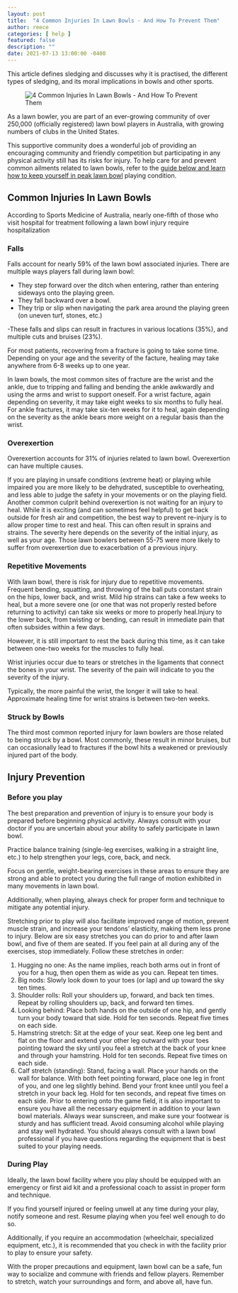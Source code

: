 ```yaml
---
layout: post
title:  "4 Common Injuries In Lawn Bowls - And How To Prevent Them"
author: reece
categories: [ help ]
featured: false
description: ""
date: 2021-07-13 13:00:00 -0400
---
```

    

<!-- wp:paragraph -->
<p xmlns="http://www.w3.org/1999/xhtml">This article defines sledging and discusses why it is practised, the different types of sledging, and its moral implications in bowls and other sports.</p>
<!-- /wp:paragraph -->

<!-- wp:image {"id":119,"sizeSlug":"full","linkDestination":"none"} -->
<figure class="wp-block-image size-full"><img src="/img/posts/common-lawn-bowls-injuries.jpg" alt="4 Common Injuries In Lawn Bowls - And How To Prevent Them" class="wp-image-119"/></figure>
<!-- /wp:image -->

<!-- wp:paragraph -->
<p>As a lawn bowler, you are part of an ever-growing community of over 250,000 (officially registered) lawn bowl players in Australia, with growing numbers of clubs in the United States.</p>
<!-- /wp:paragraph -->

<!-- wp:paragraph -->
<p>This supportive community does a wonderful job of providing an encouraging community and friendly competition but participating in any physical activity still has its risks for injury. To help care for and prevent common ailments related to lawn bowls, refer to the <a href="https://www.jackhighbowls.com/help/lawn-bowling-knee-pain/">guide below and learn how to keep yourself in peak lawn bowl</a> playing condition.</p>
<!-- /wp:paragraph -->

<!-- wp:heading -->
<h2><a href="#common-injuries-in-lawn-bowls"></a>Common Injuries In Lawn Bowls</h2>
<!-- /wp:heading -->

<!-- wp:paragraph -->
<p>According to Sports Medicine of Australia, nearly one-fifth of those who visit hospital for treatment following a lawn bowl injury require hospitalization</p>
<!-- /wp:paragraph -->

<!-- wp:heading {"level":3} -->
<h3><a href="#falls"></a>Falls</h3>
<!-- /wp:heading -->

<!-- wp:paragraph -->
<p>Falls account for nearly 59% of the lawn bowl associated injuries. There are multiple ways players fall during lawn bowl:</p>
<!-- /wp:paragraph -->

<!-- wp:list -->
<ul><li>They step forward over the ditch when entering, rather than entering sideways onto the playing green.</li><li>They fall backward over a bowl.</li><li>They trip or slip when navigating the park area around the playing green (on uneven turf, stones, etc.)</li></ul>
<!-- /wp:list -->

<!-- wp:paragraph -->
<p>-These falls and slips can result in fractures in various locations (35%), and multiple cuts and bruises (23%).</p>
<!-- /wp:paragraph -->

<!-- wp:paragraph -->
<p>For most patients, recovering from a fracture is going to take some time. Depending on your age and the severity of the facture, healing may take anywhere from 6-8 weeks up to one year.</p>
<!-- /wp:paragraph -->

<!-- wp:paragraph -->
<p>In lawn bowls, the most common sites of fracture are the wrist and the ankle, due to tripping and falling and bending the ankle awkwardly and using the arms and wrist to support oneself. For a wrist facture, again depending on severity, it may take eight weeks to six months to fully heal. For ankle fractures, it may take six-ten weeks for it to heal, again depending on the severity as the ankle bears more weight on a regular basis than the wrist.</p>
<!-- /wp:paragraph -->

<!-- wp:heading {"level":3} -->
<h3><a href="#overexertion"></a>Overexertion</h3>
<!-- /wp:heading -->

<!-- wp:paragraph -->
<p>Overexertion accounts for 31% of injuries related to lawn bowl. Overexertion can have multiple causes.</p>
<!-- /wp:paragraph -->

<!-- wp:paragraph -->
<p>If you are playing in unsafe conditions (extreme heat) or playing while impaired you are more likely to be dehydrated, susceptible to overheating, and less able to judge the safety in your movements or on the playing field. Another common culprit behind overexertion is not waiting for an injury to heal. While it is exciting (and can sometimes feel helpful) to get back outside for fresh air and competition, the best way to prevent re-injury is to allow proper time to rest and heal. This can often result in sprains and strains. The severity here depends on the severity of the initial injury, as well as your age. Those lawn bowlers between 55-75 were more likely to suffer from overexertion due to exacerbation of a previous injury.</p>
<!-- /wp:paragraph -->

<!-- wp:heading {"level":3} -->
<h3><a href="#repetitive-movements"></a>Repetitive Movements</h3>
<!-- /wp:heading -->

<!-- wp:paragraph -->
<p>With lawn bowl, there is risk for injury due to repetitive movements. Frequent bending, squatting, and throwing of the ball puts constant strain on the hips, lower back, and wrist. Mild hip strains can take a few weeks to heal, but a more severe one (or one that was not properly rested before returning to activity) can take six weeks or more to properly heal.Injury to the lower back, from twisting or bending, can result in immediate pain that often subsides within a few days.</p>
<!-- /wp:paragraph -->

<!-- wp:paragraph -->
<p>However, it is still important to rest the back during this time, as it can take between one-two weeks for the muscles to fully heal.</p>
<!-- /wp:paragraph -->

<!-- wp:paragraph -->
<p>Wrist injuries occur due to tears or stretches in the ligaments that connect the bones in your wrist. The severity of the pain will indicate to you the severity of the injury.</p>
<!-- /wp:paragraph -->

<!-- wp:paragraph -->
<p>Typically, the more painful the wrist, the longer it will take to heal. Approximate healing time for wrist strains is between two-ten weeks.</p>
<!-- /wp:paragraph -->

<!-- wp:heading {"level":3} -->
<h3><a href="#struck-by-bowls"></a>Struck by Bowls</h3>
<!-- /wp:heading -->

<!-- wp:paragraph -->
<p>The third most common reported injury for lawn bowlers are those related to being struck by a bowl. Most commonly, these result in minor bruises, but can occasionally lead to fractures if the bowl hits a weakened or previously injured part of the body.</p>
<!-- /wp:paragraph -->

<!-- wp:heading -->
<h2><a href="#injury-prevention"></a>Injury Prevention</h2>
<!-- /wp:heading -->

<!-- wp:heading {"level":3} -->
<h3><a href="#before-you-play"></a>Before you play</h3>
<!-- /wp:heading -->

<!-- wp:paragraph -->
<p>The best preparation and prevention of injury is to ensure your body is prepared before beginning physical activity. Always consult with your doctor if you are uncertain about your ability to safely participate in lawn bowl.</p>
<!-- /wp:paragraph -->

<!-- wp:paragraph -->
<p>Practice balance training (single-leg exercises, walking in a straight line, etc.) to help strengthen your legs, core, back, and neck.</p>
<!-- /wp:paragraph -->

<!-- wp:paragraph -->
<p>Focus on gentle, weight-bearing exercises in these areas to ensure they are strong and able to protect you during the full range of motion exhibited in many movements in lawn bowl.</p>
<!-- /wp:paragraph -->

<!-- wp:paragraph -->
<p>Additionally, when playing, always check for proper form and technique to mitigate any potential injury.</p>
<!-- /wp:paragraph -->

<!-- wp:paragraph -->
<p>Stretching prior to play will also facilitate improved range of motion, prevent muscle strain, and increase your tendons’ elasticity, making them less prone to injury. Below are six easy stretches you can do prior to and after lawn bowl, and five of them are seated. If you feel pain at all during any of the exercises, stop immediately. Follow these stretches in order:</p>
<!-- /wp:paragraph -->

<!-- wp:list {"ordered":true} -->
<ol><li>Hugging no one: As the name implies, reach both arms out in front of you for a hug, then open them as wide as you can. Repeat ten times.</li><li>Big nods: Slowly look down to your toes (or lap) and up toward the sky ten times.</li><li>Shoulder rolls: Roll your shoulders up, forward, and back ten times. Repeat by rolling shoulders up, back, and forward ten times.</li><li>Looking behind: Place both hands on the outside of one hip, and gently turn your body toward that side. Hold for ten seconds. Repeat five times on each side.</li><li>Hamstring stretch: Sit at the edge of your seat. Keep one leg bent and flat on the floor and extend your other leg outward with your toes pointing toward the sky until you feel a stretch at the back of your knee and through your hamstring. Hold for ten seconds. Repeat five times on each side.</li><li>Calf stretch (standing): Stand, facing a wall. Place your hands on the wall for balance. With both feet pointing forward, place one leg in front of you, and one leg slightly behind. Bend your front knee until you feel a stretch in your back leg. Hold for ten seconds, and repeat five times on each side. Prior to entering onto the game field, it is also important to ensure you have all the necessary equipment in addition to your lawn bowl materials. Always wear sunscreen, and make sure your footwear is sturdy and has sufficient tread. Avoid consuming alcohol while playing and stay well hydrated. You should always consult with a lawn bowl professional if you have questions regarding the equipment that is best suited to your playing needs.</li></ol>
<!-- /wp:list -->

<!-- wp:heading {"level":3} -->
<h3><a href="#during-play"></a>During Play</h3>
<!-- /wp:heading -->

<!-- wp:paragraph -->
<p>Ideally, the lawn bowl facility where you play should be equipped with an emergency or first aid kit and a professional coach to assist in proper form and technique.</p>
<!-- /wp:paragraph -->

<!-- wp:paragraph -->
<p>If you find yourself injured or feeling unwell at any time during your play, notify someone and rest. Resume playing when you feel well enough to do so.</p>
<!-- /wp:paragraph -->

<!-- wp:paragraph -->
<p>Additionally, if you require an accommodation (wheelchair, specialized equipment, etc.), it is recommended that you check in with the facility prior to play to ensure your safety.</p>
<!-- /wp:paragraph -->

<!-- wp:paragraph -->
<p>With the proper precautions and equipment, lawn bowl can be a safe, fun way to socialize and commune with friends and fellow players. Remember to stretch, watch your surroundings and form, and above all, have fun.</p>
<!-- /wp:paragraph -->
    